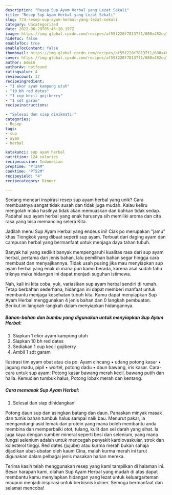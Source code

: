 ```yaml
---
description: "Resep Sup Ayam Herbal yang Lezat Sekali"
title: "Resep Sup Ayam Herbal yang Lezat Sekali"
slug: 774-resep-sup-ayam-herbal-yang-lezat-sekali
category: Uncategorized
date: 2022-06-29T05:46:20.197Z
image: https://img-global.cpcdn.com/recipes/af55f220f78137f1/680x482cq70/sup-ayam-herbal-foto-resep-utama.jpg
hideToc: false
enableToc: true
enableTocContent: false
thumbnail: https://img-global.cpcdn.com/recipes/af55f220f78137f1/680x482cq70/sup-ayam-herbal-foto-resep-utama.jpg
cover: https://img-global.cpcdn.com/recipes/af55f220f78137f1/680x482cq70/sup-ayam-herbal-foto-resep-utama.jpg
author: Admin
authorAv: notfound
ratingvalue: 4
reviewcount: 17
recipeingredient:
- "1 ekor ayam kampung utuh"
- "10 bh red dates"
- "1 cup kecil gojiberry"
- "1 sdt garam"
recipeinstructions:

- "Selesai dan siap dinikmati!"
categories:
- Resep
tags:
- sup
- ayam
- herbal

katakunci: sup ayam herbal 
nutrition: 124 calories
recipecuisine: Indonesian
preptime: "PT24M"
cooktime: "PT52M"
recipeyield: "4"
recipecategory: Dinner

---
```





Sedang mencari inspirasi resep sup ayam herbal yang unik? Cara membuatnya sangat tidak susah dan tidak juga mudah. Kalau keliru mengolah maka hasilnya tidak akan memuaskan dan bahkan tidak sedap. Padahal sup ayam herbal yang enak harusnya sih memiliki aroma dan cita rasa yang bisa memancing selera Kita.





Jadilah menu Sup Ayam Herbal yang endeus ini! Ciak po merupakan &#34;jamu&#34; khas Tiongkok yang dibuat seperti sup ayam. Terbuat dari daging ayam dan campuran herbal yang bermanfaat untuk menjaga daya tahan tubuh.

Banyak hal yang sedikit banyak mempengaruhi kualitas rasa dari sup ayam herbal, pertama dari jenis bahan, lalu pemilihan bahan segar hingga cara membuat dan menyajikannya. Tidak usah pusing jika mau menyiapkan sup ayam herbal yang enak di mana pun kamu berada, karena asal sudah tahu triknya maka hidangan ini dapat menjadi suguhan istimewa.






Nah, kali ini kita coba, yuk, variasikan sup ayam herbal sendiri di rumah. Tetap berbahan sederhana, hidangan ini dapat memberi manfaat untuk membantu menjaga kesehatan tubuh kita. Kamu dapat menyiapkan Sup Ayam Herbal menggunakan 4 jenis bahan dan 0 langkah pembuatan. Berikut ini langkah-langkah dalam menyiapkan hidangannya.

<!--inarticleads1-->

##### Bahan-bahan dan bumbu yang digunakan untuk menyiapkan Sup Ayam Herbal:

1. Siapkan 1 ekor ayam kampung utuh
1. Siapkan 10 bh red dates
1. Sediakan 1 cup kecil gojiberry
1. Ambil 1 sdt garam


Ilustrasi tim ayam obat atau cia po. Ayam cincang • udang potong kasar • jagung madu, pipil • wortel, potong dadu • daun bawang, iris kasar. Cara-cara untuk sup ayam: Potong kasar bawang merah kecil, bawang putih dan halia. Kemudian tumbuk halus; Potong lobak merah dan kentang. 

<!--inarticleads2-->

##### Cara memasak Sup Ayam Herbal:


1. Selesai dan siap dihidangkan!

Potong daun sup dan asingkan batang dan daun. Panaskan minyak masak dan tumis bahan tumbuk halus sampai naik bau. Menurut pakar, ia mengandungi asid lemak dan protein yang mana boleh membantu anda membina dan memperbaiki otot, tulang, kulit dan sel darah yang sihat. Ia juga kaya dengan sumber mineral seperti besi dan selenium, yang mana fungsi selenium adalah untuk mencegah penyakit kardiovaskular, strok dan kolesterol tinggi. Red dates (jujube) atau kurma merah bukan sahaja dijadikan ubat-ubatan oleh kaum Cina, malah kurma merah ini turut digunakan dalam pelbagai jenis masakan harian mereka. 

Terima kasih telah menggunakan resep yang kami tampilkan di halaman ini. Besar harapan kami, olahan Sup Ayam Herbal yang mudah di atas dapat membantu kamu menyiapkan hidangan yang lezat untuk keluarga/teman maupun menjadi inspirasi untuk berbisnis kuliner. Semoga bermanfaat dan selamat mencoba!
